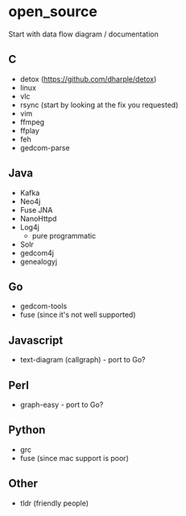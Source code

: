 # open_source

Start with data flow diagram / documentation

## C

* detox (https://github.com/dharple/detox)
* linux
* vlc
* rsync (start by looking at the fix you requested)
* vim
* ffmpeg
* ffplay
* feh
* gedcom-parse

## Java

* Kafka
* Neo4j
* Fuse JNA
* NanoHttpd
* Log4j
   * pure programmatic
 * Solr
 * gedcom4j
 * genealogyj

## Go
* gedcom-tools
* fuse (since it's not well supported)

## Javascript
* text-diagram (callgraph) - port to Go?

## Perl
* graph-easy - port to Go?

## Python
* grc
* fuse (since mac support is poor)

## Other
* tldr (friendly people)
